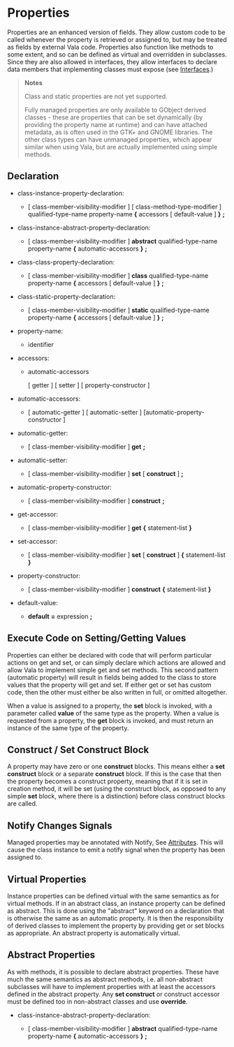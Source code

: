 Properties
==========

Properties are an enhanced version of fields. They allow custom code to be called whenever the property is retrieved or assigned to, but may be treated as fields by external Vala code. Properties also function like methods to some extent, and so can be defined as virtual and overridden in subclasses. Since they are also allowed in interfaces, they allow interfaces to declare data members that implementing classes must expose (see [Interfaces](http://wiki.gnome.org/action/show/Projects/Vala/Manual/Export/Vala/Manual/Interfaces#).)

> **Notes**
> 
> Class and static properties are not yet supported.
> 
> Fully managed properties are only available to GObject derived classes - these are properties that can be set dynamically (by providing the property name at runtime) and can have attached metadata, as is often used in the GTK+ and GNOME libraries. The other class types can have unmanaged properties, which appear similar when using Vala, but are actually implemented using simple methods.

Declaration
-----------

-   class-instance-property-declaration:

    -   [ class-member-visibility-modifier ] [ class-method-type-modifier ] qualified-type-name property-name **{** accessors [ default-value ] **}** **;**


-   class-instance-abstract-property-declaration:

    -   [ class-member-visibility-modifier ] **abstract** qualified-type-name property-name **{** automatic-accessors **}** **;**


-   class-class-property-declaration:

    -   [ class-member-visibility-modifier ] **class** qualified-type-name property-name **{** accessors [ default-value ] **}** **;**

-   class-static-property-declaration:

    -   [ class-member-visibility-modifier ] **static** qualified-type-name property-name **{** accessors [ default-value ] **}** **;**

-   property-name:

    -   identifier

-   accessors:

    -   automatic-accessors

        [ getter ] [ setter ] [ property-constructor ]

-   automatic-accessors:

    -   [ automatic-getter ] [ automatic-setter ] [automatic-property-constructor ]

-   automatic-getter:

    -   [ class-member-visibility-modifier ] **get** **;**

-   automatic-setter:

    -   [ class-member-visibility-modifier ] **set** [ **construct** ] **;**

-   automatic-property-constructor:

    -   [ class-member-visibility-modifier ] **construct** **;**

-   get-accessor:

    -   [ class-member-visibility-modifier ] **get** **{** statement-list **}**

-   set-accessor:

    -   [ class-member-visibility-modifier ] **set** [ **construct** ] **{** statement-list **}**

-   property-constructor:

    -   [ class-member-visibility-modifier ] **construct** **{** statement-list **}**

-   default-value:

    -   **default** **=** expression **;**


Execute Code on Setting/Getting Values
--------------------------------------

Properties can either be declared with code that will perform particular actions on get and set, or can simply declare which actions are allowed and allow Vala to implement simple get and set methods. This second pattern (automatic property) will result in fields being added to the class to store values that the property will get and set. If either get or set has custom code, then the other must either be also written in full, or omitted altogether.

When a value is assigned to a property, the **set** block is invoked, with a parameter called **value** of the same type as the property. When a value is requested from a property, the **get** block is invoked, and must return an instance of the same type of the property.

Construct / Set Construct Block
-------------------------------
A property may have zero or one **construct** blocks. This means either a **set construct** block or a separate **construct** block. If this is the case that then the property becomes a construct property, meaning that if it is set in creation method, it will be set (using the construct block, as opposed to any simple **set** block, where there is a distinction) before class construct blocks are called.

Notify Changes Signals
----------------------
Managed properties may be annotated with Notify, See [Attributes](http://wiki.gnome.org/action/show/Projects/Vala/Manual/Export/Vala/Manual/Attributes#). This will cause the class instance to emit a notify signal when the property has been assigned to.

Virtual Properties
------------------
Instance properties can be defined virtual with the same semantics as for virtual methods. If in an abstract class, an instance property can be defined as abstract. This is done using the "abstract" keyword on a declaration that is otherwise the same as an automatic property. It is then the responsibility of derived classes to implement the property by providing get or set blocks as appropriate. An abstract property is automatically virtual.

Abstract Properties
-------------------
As with methods, it is possible to declare abstract properties. These have much the same semantics as abstract methods, i.e. all non-abstract subclasses will have to implement properties with at least the accessors defined in the abstract property. Any **set construct** or construct accessor must be defined too in non-abstract classes and use **override**.

-   class-instance-abstract-property-declaration:

    -   [ class-member-visibility-modifier ] **abstract** qualified-type-name property-name **{** automatic-accessors **}** **;**

